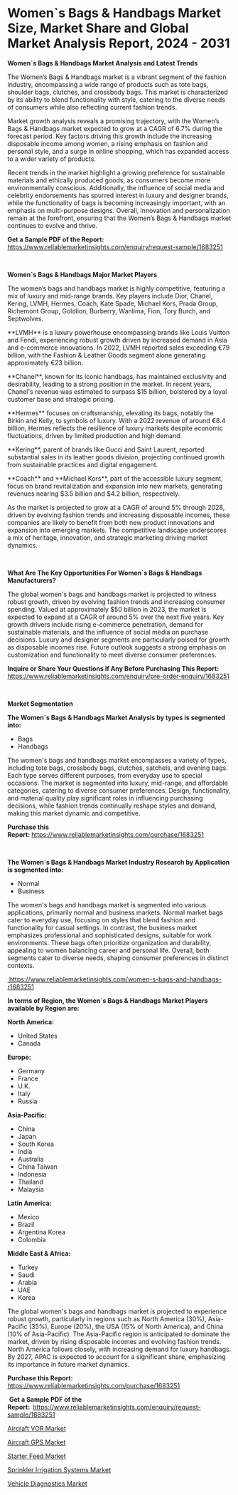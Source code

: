 <p><h1>Women`s Bags & Handbags Market Size, Market Share and Global Market Analysis Report, 2024 - 2031</h1></p><p><strong>Women`s Bags & Handbags Market Analysis and Latest Trends</strong></p>
<p><p>The Women’s Bags & Handbags market is a vibrant segment of the fashion industry, encompassing a wide range of products such as tote bags, shoulder bags, clutches, and crossbody bags. This market is characterized by its ability to blend functionality with style, catering to the diverse needs of consumers while also reflecting current fashion trends.</p><p>Market growth analysis reveals a promising trajectory, with the Women’s Bags & Handbags market expected to grow at a CAGR of 6.7% during the forecast period. Key factors driving this growth include the increasing disposable income among women, a rising emphasis on fashion and personal style, and a surge in online shopping, which has expanded access to a wider variety of products.</p><p>Recent trends in the market highlight a growing preference for sustainable materials and ethically produced goods, as consumers become more environmentally conscious. Additionally, the influence of social media and celebrity endorsements has spurred interest in luxury and designer brands, while the functionality of bags is becoming increasingly important, with an emphasis on multi-purpose designs. Overall, innovation and personalization remain at the forefront, ensuring that the Women’s Bags & Handbags market continues to evolve and thrive.</p></p>
<p><strong>Get a Sample PDF of the Report:&nbsp;</strong> <a href="https://www.reliablemarketinsights.com/enquiry/request-sample/1683251?utm_campaign=1622&utm_medium=2&utm_source=Github&utm_content=ia&utm_term=15102024&utm_id=womens-bags-handbags">https://www.reliablemarketinsights.com/enquiry/request-sample/1683251</a></p>
<p>&nbsp;</p>
<p><strong>Women`s Bags & Handbags Major Market Players</strong></p>
<p><p>The women’s bags and handbags market is highly competitive, featuring a mix of luxury and mid-range brands. Key players include Dior, Chanel, Kering, LVMH, Hermes, Coach, Kate Spade, Michael Kors, Prada Group, Richemont Group, Goldlion, Burberry, Wanlima, Fion, Tory Burch, and Septwolves.</p><p>**LVMH** is a luxury powerhouse encompassing brands like Louis Vuitton and Fendi, experiencing robust growth driven by increased demand in Asia and e-commerce innovations. In 2022, LVMH reported sales exceeding €79 billion, with the Fashion & Leather Goods segment alone generating approximately €23 billion.</p><p>**Chanel**, known for its iconic handbags, has maintained exclusivity and desirability, leading to a strong position in the market. In recent years, Chanel's revenue was estimated to surpass $15 billion, bolstered by a loyal customer base and strategic pricing.</p><p>**Hermes** focuses on craftsmanship, elevating its bags, notably the Birkin and Kelly, to symbols of luxury. With a 2022 revenue of around €8.4 billion, Hermes reflects the resilience of luxury markets despite economic fluctuations, driven by limited production and high demand.</p><p>**Kering**, parent of brands like Gucci and Saint Laurent, reported substantial sales in its leather goods division, projecting continued growth from sustainable practices and digital engagement. </p><p>**Coach** and **Michael Kors**, part of the accessible luxury segment, focus on brand revitalization and expansion into new markets, generating revenues nearing $3.5 billion and $4.2 billion, respectively.</p><p>As the market is projected to grow at a CAGR of around 5% through 2028, driven by evolving fashion trends and increasing disposable incomes, these companies are likely to benefit from both new product innovations and expansion into emerging markets. The competitive landscape underscores a mix of heritage, innovation, and strategic marketing driving market dynamics.</p></p>
<p>&nbsp;</p>
<p><strong>What Are The Key Opportunities For Women`s Bags & Handbags Manufacturers?</strong></p>
<p><p>The global women's bags and handbags market is projected to witness robust growth, driven by evolving fashion trends and increasing consumer spending. Valued at approximately $50 billion in 2023, the market is expected to expand at a CAGR of around 5% over the next five years. Key growth drivers include rising e-commerce penetration, demand for sustainable materials, and the influence of social media on purchase decisions. Luxury and designer segments are particularly poised for growth as disposable incomes rise. Future outlook suggests a strong emphasis on customization and functionality to meet diverse consumer preferences.</p></p>
<p><strong>Inquire or Share Your Questions If Any Before Purchasing This Report:</strong> <a href="https://www.reliablemarketinsights.com/enquiry/pre-order-enquiry/1683251?utm_campaign=1622&utm_medium=2&utm_source=Github&utm_content=ia&utm_term=15102024&utm_id=womens-bags-handbags">https://www.reliablemarketinsights.com/enquiry/pre-order-enquiry/1683251</a></p>
<p>&nbsp;</p>
<p><strong>Market Segmentation</strong></p>
<p><strong>The Women`s Bags & Handbags Market Analysis by types is segmented into:</strong></p>
<p><ul><li>Bags</li><li>Handbags</li></ul></p>
<p><p>The women's bags and handbags market encompasses a variety of types, including tote bags, crossbody bags, clutches, satchels, and evening bags. Each type serves different purposes, from everyday use to special occasions. The market is segmented into luxury, mid-range, and affordable categories, catering to diverse consumer preferences. Design, functionality, and material quality play significant roles in influencing purchasing decisions, while fashion trends continually reshape styles and demand, making this market dynamic and competitive.</p></p>
<p><strong>Purchase this Report:&nbsp;</strong><a href="https://www.reliablemarketinsights.com/purchase/1683251?utm_campaign=1622&utm_medium=2&utm_source=Github&utm_content=ia&utm_term=15102024&utm_id=womens-bags-handbags">https://www.reliablemarketinsights.com/purchase/1683251</a></p>
<p>&nbsp;</p>
<p><strong>The Women`s Bags & Handbags Market Industry Research by Application is segmented into:</strong></p>
<p><ul><li>Normal</li><li>Business</li></ul></p>
<p><p>The women's bags and handbags market is segmented into various applications, primarily normal and business markets. Normal market bags cater to everyday use, focusing on styles that blend fashion and functionality for casual settings. In contrast, the business market emphasizes professional and sophisticated designs, suitable for work environments. These bags often prioritize organization and durability, appealing to women balancing career and personal life. Overall, both segments cater to diverse needs, shaping consumer preferences in distinct contexts.</p></p>
<p><a href="https://www.reliablemarketinsights.com/women-s-bags-and-handbags-r1683251?utm_campaign=1622&utm_medium=2&utm_source=Github&utm_content=ia&utm_term=15102024&utm_id=womens-bags-handbags">&nbsp;https://www.reliablemarketinsights.com/women-s-bags-and-handbags-r1683251</a></p>
<p><strong>In terms of Region, the Women`s Bags & Handbags Market Players available by Region are:</strong></p>
<p>
    <p> <strong> North America: </strong>
        <ul>
            <li>United States</li>
            <li>Canada</li>
        </ul>
        </p> 
    <p> <strong> Europe: </strong>
        <ul>
            <li>Germany</li>
            <li>France</li>
            <li>U.K.</li>
            <li>Italy</li>
            <li>Russia</li>
        </ul>
        </p> 
    <p> <strong> Asia-Pacific: </strong>
        <ul>
            <li>China</li>
            <li>Japan</li>
            <li>South Korea</li>
            <li>India</li>
            <li>Australia</li>
            <li>China Taiwan</li>
            <li>Indonesia</li>
            <li>Thailand</li>
            <li>Malaysia</li>
        </ul>
        </p> 
    <p> <strong> Latin America: </strong>
        <ul>
            <li>Mexico</li>
            <li>Brazil</li>
            <li>Argentina Korea</li>
            <li>Colombia</li>
        </ul>
        </p> 
    <p> <strong> Middle East & Africa: </strong>
        <ul>
            <li>Turkey</li>
            <li>Saudi</li>
            <li>Arabia</li>
            <li>UAE</li>
            <li>Korea</li>
        </ul>
    </p>
    </p>
<p><p>The global women's bags and handbags market is projected to experience robust growth, particularly in regions such as North America (30%), Asia-Pacific (35%), Europe (20%), the USA (15% of North America), and China (10% of Asia-Pacific). The Asia-Pacific region is anticipated to dominate the market, driven by rising disposable incomes and evolving fashion trends. North America follows closely, with increasing demand for luxury handbags. By 2027, APAC is expected to account for a significant share, emphasizing its importance in future market dynamics.</p></p>
<p><strong>Purchase this Report: </strong><a href="https://www.reliablemarketinsights.com/purchase/1683251?utm_campaign=1622&utm_medium=2&utm_source=Github&utm_content=ia&utm_term=15102024&utm_id=womens-bags-handbags">https://www.reliablemarketinsights.com/purchase/1683251</a></p>
<p>&nbsp;<strong>Get a Sample PDF of the Report:&nbsp;&nbsp;</strong><a href="https://www.reliablemarketinsights.com/enquiry/request-sample/1683251?utm_campaign=1622&utm_medium=2&utm_source=Github&utm_content=ia&utm_term=15102024&utm_id=womens-bags-handbags">https://www.reliablemarketinsights.com/enquiry/request-sample/1683251</a></p>
<p><strong></strong></p>
<p><p><a href="https://www.linkedin.com/pulse/strategic-roadmap-success-global-aircraft-vor-market-analysis-mo3te?utm_campaign=1622&utm_medium=2&utm_source=Github&utm_content=ia&utm_term=15102024&utm_id=womens-bags-handbags">Aircraft VOR Market</a></p><p><a href="https://www.linkedin.com/pulse/key-drivers-aircraft-gps-market-trends-future-outlook-2024-2031-jdfpe?utm_campaign=1622&utm_medium=2&utm_source=Github&utm_content=ia&utm_term=15102024&utm_id=womens-bags-handbags">Aircraft GPS Market</a></p><p><a href="https://www.linkedin.com/pulse/top-trends-transforming-starter-feed-market-2024-2031-globalytics-qfyme?utm_campaign=1622&utm_medium=2&utm_source=Github&utm_content=ia&utm_term=15102024&utm_id=womens-bags-handbags">Starter Feed Market</a></p><p><a href="https://www.linkedin.com/pulse/global-sprinkler-irrigation-systems-market-trends-insights-growth-wuvbe?utm_campaign=1622&utm_medium=2&utm_source=Github&utm_content=ia&utm_term=15102024&utm_id=womens-bags-handbags">Sprinkler Irrigation Systems Market</a></p><p><a href="https://www.linkedin.com/pulse/vehicle-diagnostics-industry-resonance-97-amplification-across-muxte?utm_campaign=1622&utm_medium=2&utm_source=Github&utm_content=ia&utm_term=15102024&utm_id=womens-bags-handbags">Vehicle Diagnostics Market</a></p></p>